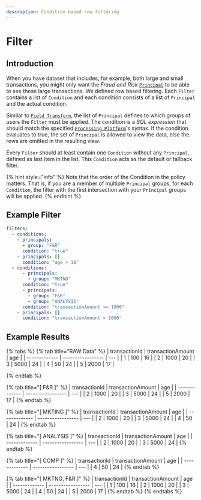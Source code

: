 ```yaml
---
description: Condition based row filtering
---
```


# Filter

## Introduction

When you have dataset that includes, for example, both large and small transactions, you might only want the _Fraud and Risk_ [`Principal`](../principals.md) to be able to see these large transactions. We defined row based filtering. Each `Filter` contains a list of `Condition` and each condition consists of a list of `Principal` and the actual condition.

Similar to [`Field Transform`](field-transform.md), the list of `Principal` defines to which groups of users the `Filter` must be applied. The condition is a _SQL expression_ that should match the specified [`Processing Platform`](../../reference/processing-platform-integrations/)'s syntax. If the condition evaluates to true, the set of `Principal` is allowed to view the data, else the rows are omitted in the resulting view.

Every `Filter` should at least contain one `Condition` without any `Principal`, defined as last item in the list. This `Condition` acts as the default or fallback filter.

{% hint style="info" %}
Note that the order of the Condition in the policy matters. That is, if you are a member of multiple `Principal` groups, for each `Condition`, the filter with the first intersection with your `Principal` groups will be applied.
{% endhint %}

## Example Filter

```yaml
filters:
  - conditions:
    - principals:
      - group: "F&R"
      condition: "true"
    - principals: []
      condition: "age > 18"
  - conditions:
      - principals:
        - group: "MKTNG"
      condition: "true"
      - principals:
        - group: "F&R"
        - group: "ANALYSIS"
      condition: "transactionAmount >= 1000"
    - principals: []
      condition: "transactionAmount < 1000"
```

## Example Results

{% tabs %}
{% tab title="RAW Data" %}
| transactionId | transactionAmount | age |
| ------------- | ----------------- | --- |
| 1             | 100               | 16  |
| 2             | 1000              | 20  |
| 3             | 5000              | 24  |
| 4             | 50                | 24  |
| 5             | 2000              | 17  |


{% endtab %}

{% tab title="[ F&R ]" %}
| transactionId | transactionAmount | age |
| ------------- | ----------------- | --- |
| 2             | 1000              | 20  |
| 3             | 5000              | 24  |
| 5             | 2000              | 17  |
{% endtab %}

{% tab title="[ MKTING ]" %}
| transactionId | transactionAmount | age |
| ------------- | ----------------- | --- |
| 2             | 1000              | 20  |
| 3             | 5000              | 24  |
| 4             | 50                | 24  |
{% endtab %}

{% tab title="[ ANALYSIS ]" %}
| transactionId | transactionAmount | age |
| ------------- | ----------------- | --- |
| 2             | 1000              | 20  |
| 3             | 5000              | 24  |
{% endtab %}

{% tab title="[ COMP ]" %}
| transactionId | transactionAmount | age |
| ------------- | ----------------- | --- |
| 4             | 50                | 24  |
{% endtab %}

{% tab title="[ MKTNG, F&R ]" %}
| transactionId | transactionAmount | age |
| ------------- | ----------------- | --- |
| 1             | 100               | 16  |
| 2             | 1000              | 20  |
| 3             | 5000              | 24  |
| 4             | 50                | 24  |
| 5             | 2000              | 17  |
{% endtab %}
{% endtabs %}
